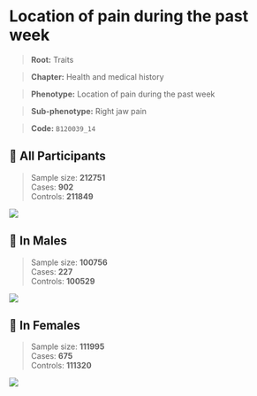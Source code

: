 # Location of pain during the past week
> **Root:** Traits  

> **Chapter:** Health and medical history  

> **Phenotype:** Location of pain during the past week  

> **Sub-phenotype:** Right jaw pain  

> **Code:** `B120039_14`

## 🧪 All Participants  
> Sample size: **212751**  
> Cases: **902**  
> Controls: **211849**
<img src="/Traits/Figures/ALL/B120039_14.png"/>
<CsvTable src="/public/Traits/Data/ALL/LG_B120039_14.csv" label="🔍 View full results" />

## 👨 In Males  
> Sample size: **100756**  
> Cases: **227**  
> Controls: **100529**
<img src="/Traits/Figures/Male/B120039_14.png"/>
<CsvTable src="/public/Traits/Data/Male/LG_B120039_14.csv" label="🔍 View full results" />

## 👩 In Females  
> Sample size: **111995**  
> Cases: **675**  
> Controls: **111320**
<img src="/Traits/Figures/Female/B120039_14.png"/>
<CsvTable src="/public/Traits/Data/Female/LG_B120039_14.csv" label="🔍 View full results" />
